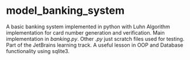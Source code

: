 # model_banking_system
A basic banking system implemented in python with Luhn Algorithm implementation for card number generation and verification. Main implementation in _banking.py_. Other _.py_ just scratch files used for testing. Part of the JetBrains learning track. A useful lesson in OOP and Database functionality using sqlite3.
